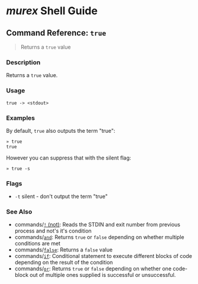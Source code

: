 # _murex_ Shell Guide

## Command Reference: `true`

> Returns a `true` value

### Description

Returns a `true` value.

### Usage

    true -> <stdout>

### Examples

By default, `true` also outputs the term "true":

    » true
    true
    
However you can suppress that with the silent flag:

    » true -s

### Flags

* `-t`
    silent - don't output the term "true"

### See Also

* commands/[`!` (not)](../commands/not.md):
  Reads the STDIN and exit number from previous process and not's it's condition
* commands/[`and`](../commands/and.md):
  Returns `true` or `false` depending on whether multiple conditions are met
* commands/[`false`](../commands/false.md):
  Returns a `false` value
* commands/[`if`](../commands/if.md):
  Conditional statement to execute different blocks of code depending on the result of the condition
* commands/[`or`](../commands/or.md):
  Returns `true` or `false` depending on whether one code-block out of multiple ones supplied is successful or unsuccessful.
